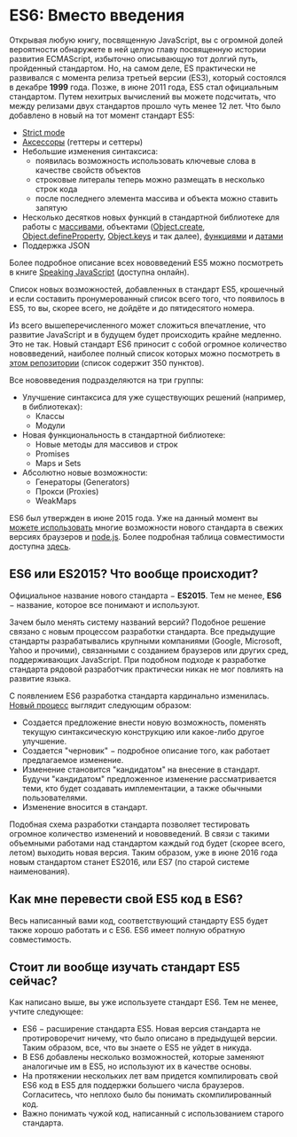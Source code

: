 # ES6: Вместо введения
Открывая любую книгу, посвященную JavaScript, вы с огромной долей вероятности обнаружете в ней целую главу посвященную истории развития ECMAScript, избыточно описывающую тот долгий путь, пройденный стандартом. Но, на самом деле, ES практически не развивался с момента релиза третьей версии (ES3), который состоялся в декабре **1999** года. Позже, в июне 2011 года, ES5 стал официальным стандартом. Путем нехитрых вычислений вы можете подсчитать, что между релизами двух стандартов прошло чуть менее 12 лет. Что было добавлено в новый на тот момент стандарт ES5:

* [Strict mode](https://learn.javascript.ru/strict-mode)
* [Аксессоры](http://forwebdev.ru/javascript/native-accessor-properties/) (геттеры и сеттеры)
* Небольшие изменения синтаксиса:
	* появилась возможность использовать ключевые слова в качестве свойств объектов
	* строковые литералы теперь можно размещать в несколько строк кода
	* после последнего элемента массива и объекта можно ставить запятую
* Несколько десятков новых функций в стандартной библиотеке для работы с [массивами](https://learn.javascript.ru/array-iteration), объектами ([Object.create](https://developer.mozilla.org/ru/docs/Web/JavaScript/Reference/Global_Objects/Object/create), [Object.defineProperty](https://developer.mozilla.org/ru/docs/Web/JavaScript/Reference/Global_Objects/Object/defineProperty), [Object.keys](https://developer.mozilla.org/ru/docs/Web/JavaScript/Reference/Global_Objects/Object/keys) и так далее), [функциями](https://learn.javascript.ru/bind) и [датами](https://developer.mozilla.org/ru/docs/Web/JavaScript/Reference/Global_Objects/Date/now)
* Поддержка JSON 

Более подробное описание всех нововведений ES5 можно посмотреть в книге [Speaking JavaScript](http://speakingjs.com/es5/ch25.html) (доступна онлайн).

Список новых возможностей, добавленных в стандарт ES5, крошечный и если составить пронумерованный список всего того, что появилось в ES5, то вы, скорее всего, не дойдёте и до пятидесятого номера.

Из всего вышеперечисленного может сложиться впечатление, что развитие JavaScript и в будущем будет происходить крайне медленно. Это не так. Новый стандарт ES6 приносит с собой огромное количество нововведений, наиболее полный список которых можно посмотреть в [этом репозитории](https://github.com/bevacqua/es6) (список содержит 350 пунктов). 

Все нововведения подразделяются на три группы:

* Улучшение синтаксиса для уже существующих решений (например, в библиотеках):
	* Классы
	* Модули
* Новая функциональность в стандартной библиотеке:
	* Новые методы для массивов и строк
	* Promises
	* Maps и Sets
* Абсолютно новые возможности:
	* Генераторы (Generators)
	* Прокси (Proxies)
	* WeakMaps

ES6 был утвержден в июне 2015 года. Уже на данный момент вы [можете использовать](http://habrahabr.ru/post/241275/) многие возможности нового стандарта в свежих версиях браузеров и [node.js](https://nodejs.org/en/docs/es6/). Более подробная таблица совместимости доступна [здесь](http://kangax.github.io/compat-table/es6/).

## ES6 или ES2015? Что вообще происходит?
Официальное название нового стандарта − **ES2015**. Тем не менее, **ES6** − название, которое все понимают и используют. 

Зачем было менять систему названий версий? Подобное решение связано с новым процессом разработки стандарта. Все предыдущие стандарты разрабатывались крупными компаниями (Google, Microsoft, Yahoo и прочими), связанными с созданием браузеров или других сред, поддерживающих JavaScript. При подобном подходе к разработке стандарта рядовой разработчик практически никак не мог повлиять на развитие языка. 

С появлением ES6 разработка стандарта кардинально изменилась. [Новый процесс](https://tc39.github.io/process-document/) выглядит следующим образом:

* Создается предложение внести новую возможность, поменять текущую синтаксическую конструкцию или какое-либо другое улучшение.
* Создается "черновик" − подробное описание того, как работает предлагаемое изменение.
* Изменение становится "кандидатом" на внесение в стандарт. Будучи "кандидатом" предложенное изменение рассматривается теми, кто будет создавать имплементации, а также обычными пользователями.
* Изменение вносится в стандарт.

Подобная схема разработки стандарта позволяет тестировать огромное количество изменений и нововведений. В связи с такими объемными работами над стандартом каждый год будет (скорее всего, летом) выходить новая версия. Таким образом, уже в июне 2016 года новым стандартом станет ES2016, или ES7 (по старой системе наименования).

## Как мне перевести свой ES5 код в ES6? 
Весь написанный вами код, соответствующий стандарту ES5 будет также хорошо работать и с ES6. ES6 имеет полную обратную совместимость. 

## Стоит ли вообще изучать стандарт ES5 сейчас?
Как написано выше, вы уже используете стандарт ES6. Тем не менее, учтите следующее:

* ES6 − расширение стандарта ES5. Новая версия стандарта не протироворечит ничему, что было описано в предыдущей версии. Таким образом, все, что вы знаете о ES5 не уйдет в никуда.
* В ES6 добавлены несколько возможностей, которые заменяют аналогичые им в ES5, но используют их в качестве основы.
* На протяжении нескольких лет вам придется компилировать свой ES6 код в ES5 для поддержки большего числа браузеров. Согласитесь, что неплохо было бы понимать скомпилированный код.
* Важно понимать чужой код, написанный с использованием старого стандарта.
